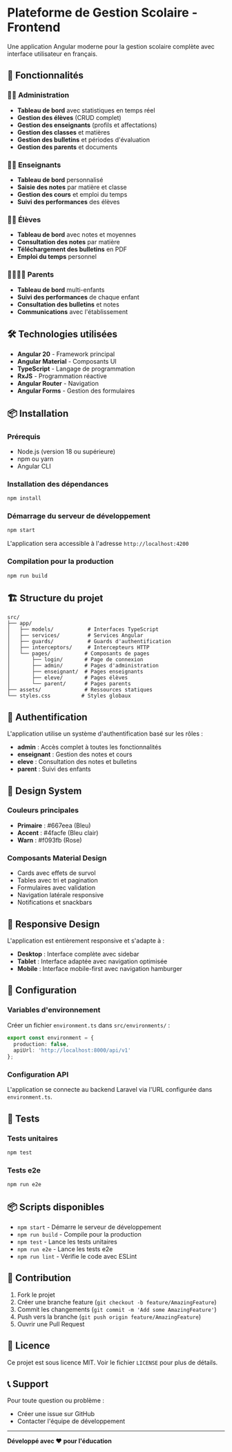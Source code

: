 # Plateforme de Gestion Scolaire - Frontend

Une application Angular moderne pour la gestion scolaire complète avec interface utilisateur en français.

## 🚀 Fonctionnalités

### 👨‍💼 Administration
- **Tableau de bord** avec statistiques en temps réel
- **Gestion des élèves** (CRUD complet)
- **Gestion des enseignants** (profils et affectations)
- **Gestion des classes** et matières
- **Gestion des bulletins** et périodes d'évaluation
- **Gestion des parents** et documents

### 👨‍🏫 Enseignants
- **Tableau de bord** personnalisé
- **Saisie des notes** par matière et classe
- **Gestion des cours** et emploi du temps
- **Suivi des performances** des élèves

### 👨‍🎓 Élèves
- **Tableau de bord** avec notes et moyennes
- **Consultation des notes** par matière
- **Téléchargement des bulletins** en PDF
- **Emploi du temps** personnel

### 👨‍👩‍👧‍👦 Parents
- **Tableau de bord** multi-enfants
- **Suivi des performances** de chaque enfant
- **Consultation des bulletins** et notes
- **Communications** avec l'établissement

## 🛠️ Technologies utilisées

- **Angular 20** - Framework principal
- **Angular Material** - Composants UI
- **TypeScript** - Langage de programmation
- **RxJS** - Programmation réactive
- **Angular Router** - Navigation
- **Angular Forms** - Gestion des formulaires

## 📦 Installation

### Prérequis
- Node.js (version 18 ou supérieure)
- npm ou yarn
- Angular CLI

### Installation des dépendances
```bash
npm install
```

### Démarrage du serveur de développement
```bash
npm start
```

L'application sera accessible à l'adresse `http://localhost:4200`

### Compilation pour la production
```bash
npm run build
```

## 🏗️ Structure du projet

```
src/
├── app/
│   ├── models/           # Interfaces TypeScript
│   ├── services/         # Services Angular
│   ├── guards/           # Guards d'authentification
│   ├── interceptors/     # Intercepteurs HTTP
│   └── pages/           # Composants de pages
│       ├── login/       # Page de connexion
│       ├── admin/       # Pages d'administration
│       ├── enseignant/  # Pages enseignants
│       ├── eleve/       # Pages élèves
│       └── parent/      # Pages parents
├── assets/              # Ressources statiques
└── styles.css          # Styles globaux
```

## 🔐 Authentification

L'application utilise un système d'authentification basé sur les rôles :

- **admin** : Accès complet à toutes les fonctionnalités
- **enseignant** : Gestion des notes et cours
- **eleve** : Consultation des notes et bulletins
- **parent** : Suivi des enfants

## 🎨 Design System

### Couleurs principales
- **Primaire** : #667eea (Bleu)
- **Accent** : #4facfe (Bleu clair)
- **Warn** : #f093fb (Rose)

### Composants Material Design
- Cards avec effets de survol
- Tables avec tri et pagination
- Formulaires avec validation
- Navigation latérale responsive
- Notifications et snackbars

## 📱 Responsive Design

L'application est entièrement responsive et s'adapte à :
- **Desktop** : Interface complète avec sidebar
- **Tablet** : Interface adaptée avec navigation optimisée
- **Mobile** : Interface mobile-first avec navigation hamburger

## 🔧 Configuration

### Variables d'environnement
Créer un fichier `environment.ts` dans `src/environments/` :

```typescript
export const environment = {
  production: false,
  apiUrl: 'http://localhost:8000/api/v1'
};
```

### Configuration API
L'application se connecte au backend Laravel via l'URL configurée dans `environment.ts`.

## 🧪 Tests

### Tests unitaires
```bash
npm test
```

### Tests e2e
```bash
npm run e2e
```

## 📦 Scripts disponibles

- `npm start` - Démarre le serveur de développement
- `npm run build` - Compile pour la production
- `npm test` - Lance les tests unitaires
- `npm run e2e` - Lance les tests e2e
- `npm run lint` - Vérifie le code avec ESLint

## 🤝 Contribution

1. Fork le projet
2. Créer une branche feature (`git checkout -b feature/AmazingFeature`)
3. Commit les changements (`git commit -m 'Add some AmazingFeature'`)
4. Push vers la branche (`git push origin feature/AmazingFeature`)
5. Ouvrir une Pull Request

## 📄 Licence

Ce projet est sous licence MIT. Voir le fichier `LICENSE` pour plus de détails.

## 📞 Support

Pour toute question ou problème :
- Créer une issue sur GitHub
- Contacter l'équipe de développement

---

**Développé avec ❤️ pour l'éducation**
